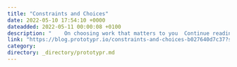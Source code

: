 ```yaml
---
title: "Constraints and Choices"
date: 2022-05-10 17:54:10 +0000
dateadded: 2022-05-11 00:00:08 +0100
description: "    On choosing work that matters to you  Continue reading on Prototypr »  "
link: "https://blog.prototypr.io/constraints-and-choices-b027640d7c37?source=rss----eb297ea1161a---4"
category:
directory: _directory/prototypr.md
---
```


